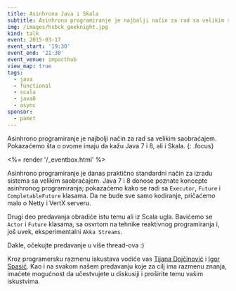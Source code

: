 ```yaml
---
title: Asinhrona Java i Skala
subtitle: Asinhrono programiranje je najbolji način za rad sa velikim saobraćajem
img: /images/hsbck_geeknight.jpg
kind: talk
event: 2015-03-17
event_start: '19:30'
event_end: '21:30'
event_venue: impacthub
view_map: true
tags:
  - java
  - functional
  - scala
  - java8
  - async
sponsor:
  - pamet
---
```


Asinhrono programiranje je najbolji način za rad sa velikim saobraćajem.
Pokazaćemo šta o ovome imaju da kažu Java 7 i 8, ali i Skala.
{: .focus}

<%= render '/_eventbox.html' %>

Asinhrono programiranje je danas praktično standardni način za izradu sistema sa
velikim saobraćajem. Java 7 i 8 donose poznate koncepte asinhronog
programiranja; pokazaćemo kako se radi sa `Executor`, `Future` i `CompletableFuture`
klasama. Da ne bude sve samo kodiranje, pričaćemo malo o Netty i VertX serveru.

Drugi deo predavanja obradiće istu temu ali iz Scala ugla. Bavićemo se `Actor` i
`Future` klasama, sa osvrtom na tehnike reaktivnog programiranja i, još uvek,
eksperimentalni `Akka Streams`.

Dakle, očekujte predavanje u više thread-ova :)

Kroz programersku razmenu iskustava vodiće vas [Tijana Dojčinović](http://rs.linkedin.com/pub/tijana-doj%C4%8Dinovi%C4%87/11/249/712) i [Igor Spasić](https://github.com/igorspasic).
Kao i na svakom našem predavanju koje za cilj ima razmenu znanja, imaćete
mogućnost da učestvujete u diskusiji i proširite temu vašim iskustvima.
